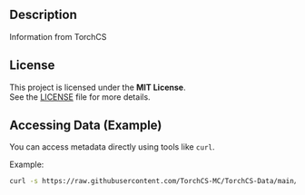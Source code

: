 ## Description

Information from TorchCS

## License

This project is licensed under the **MIT License**.  
See the [LICENSE](LICENSE) file for more details.

## Accessing Data (Example)

You can access metadata directly using tools like `curl`.

Example:

```bash
curl -s https://raw.githubusercontent.com/TorchCS-MC/TorchCS-Data/main/bedrock/release/1.21.84.1/metadata.json